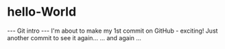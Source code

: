 # hello-World
--- Git intro ---
I'm about to make my 1st commit on GitHub - exciting! 
Just another commit to see it again...
... and again ...
